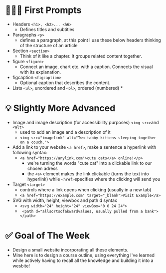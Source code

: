 # 🧑🏼‍💻 First Prompts

* Headers `<h1>, <h2>... <h6>`
    * Defines titles and subtitles
* Paragraphs `<p>`
    * defines a paragraph, at this point I use these below headers thinking of the structure of an article
* Section `<section>`
    * Think of it like a chapter. It groups related content together.
* figure `<figure>`
    * Connect an image, chart etc. with a caption. Connects the visual with its explanation.
* figcaption `<figcaption>`
    * Optional caption that describes the content.
* Lists `<ul>`, unordered and `<ol>`, ordered (numbered)
     * 
 

# 💡 Slightly More Advanced


* Image and image description (for accessibility purposes) `<img src>`and `<alt>`
     * used to add an image and a description of it
     * `<img src="imagelink" alt="Two tabby kittens sleeping together on a couch.">`
* Add a link to your website `<a href>`, make a sentence a hyperlink with following syntax:
     * `<a href="https://anylink.com">cute cats</a> online!</p>`
          * we're turning the words "cute cat" into a clickable link to our chosen adress
          * the `<a>` element makes the link clickable (turns the text into hyperlink) while `<href>`specifies where the clicking will send you
* Target `<target>`
     * controls where a link opens when clicking (usually in a new tab)
     * `<a href="https://example.com" target="_blank">Visit Example</a>`
* SVG with width, height, viewbox and path d syntax
     * `<svg width="24" height="24" viewBox="0 0 24 24">`
     * ` <path d="allsortsofakwardvalues, usually pulled from a bank"></path>`
 

# ✅ Goal of The Week

* Design a small website incorporating all these elements.
* Mine here is to design a course outline, using everything I've learned while actively having to recall all the knowledge and building it into a wesbite!
